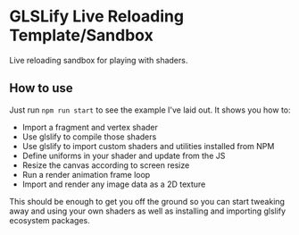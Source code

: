# GLSLify Live Reloading Template/Sandbox

Live reloading sandbox for playing with shaders.

## How to use

Just run `npm run start` to see the example I've laid out. It shows you how to:
* Import a fragment and vertex shader
* Use glslify to compile those shaders
* Use glslify to import custom shaders and utilities installed from NPM
* Define uniforms in your shader and update from the JS
* Resize the canvas according to screen resize
* Run a render animation frame loop
* Import and render any image data as a 2D texture

This should be enough to get you off the ground so you can start tweaking away and using your own shaders as well as installing and importing glslify ecosystem packages.
